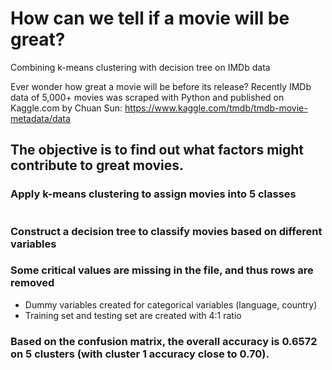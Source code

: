 # How can we tell if a movie will be great?
Combining k-means clustering with decision tree on IMDb data

Ever wonder how great a movie will be before its release? Recently IMDb data of 5,000+ movies was scraped with Python and published on Kaggle.com by Chuan Sun: https://www.kaggle.com/tmdb/tmdb-movie-metadata/data

## The objective is to find out what factors might contribute to great movies.

### Apply k-means clustering to assign movies into 5 classes
<img src="" />

### Construct a decision tree to classify movies based on different variables

### Some critical values are missing in the file, and thus rows are removed

- Dummy variables created for categorical variables (language, country)
- Training set and testing set are created with 4:1 ratio

### Based on the confusion matrix, the overall accuracy is 0.6572 on 5 clusters (with cluster 1 accuracy close to 0.70).

